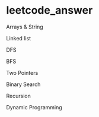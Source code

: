 # leetcode_answer
Arrays & String

Linked list 

DFS

BFS

Two Pointers

Binary Search

Recursion

Dynamic Programming
